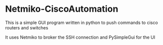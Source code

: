 # Netmiko-CiscoAutomation

This is a simple GUI program written in python to push commands to cisco routers and switches

It uses Netmiko to broker the SSH connection and PySimpleGui for the UI
